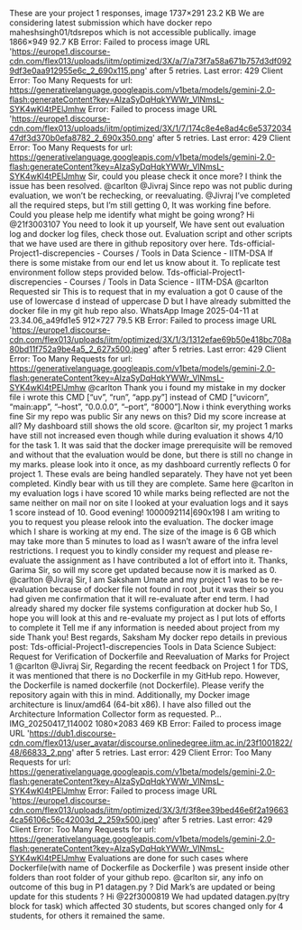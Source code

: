 These are your project 1 responses, image 1737×291 23.2 KB We are considering latest submission which have docker repo maheshsingh01/tdsrepos which is not accessible publically. image 1866×949 92.7 KB
Error: Failed to process image URL 'https://europe1.discourse-cdn.com/flex013/uploads/iitm/optimized/3X/a/7/a73f7a58a671b757d3df0929df3e0aa912955e6c_2_690x115.png' after 5 retries. Last error: 429 Client Error: Too Many Requests for url: https://generativelanguage.googleapis.com/v1beta/models/gemini-2.0-flash:generateContent?key=AIzaSyDqHqkYWWr_VlNmsL-SYK4wKl4tPElJmhw
Error: Failed to process image URL 'https://europe1.discourse-cdn.com/flex013/uploads/iitm/optimized/3X/1/7/174c8e4e8ad4c6e537203447df3d370b0efa8782_2_690x350.png' after 5 retries. Last error: 429 Client Error: Too Many Requests for url: https://generativelanguage.googleapis.com/v1beta/models/gemini-2.0-flash:generateContent?key=AIzaSyDqHqkYWWr_VlNmsL-SYK4wKl4tPElJmhw
Sir, could you please check it once more? I think the issue has been resolved. @carlton @Jivraj
Since repo was not public during evaluation, we won’t be rechecking, or reevaluating.
@Jivraj I’ve completed all the required steps, but I’m still getting 0, It was working fine before. Could you please help me identify what might be going wrong?
Hi @21f3003107 You need to look it up yourself, We have sent out evaluation log and docker log files, check those out. Evaluation script and other scripts that we have used are there in github repository over here. Tds-official-Project1-discrepencies - Courses / Tools in Data Science - IITM-DSA If there is some mistake from our end let us know about it. To replicate test environment follow steps provided below. Tds-official-Project1-discrepencies - Courses / Tools in Data Science - IITM-DSA
@carlton Requested sir This is to request that in my evaluation a got 0 cause of the use of lowercase d instead of uppercase D but I have already submitted the  docker file in my git hub repo also. WhatsApp Image 2025-04-11 at 23.34.06_a49fd1e5 912×727 79.5 KB
Error: Failed to process image URL 'https://europe1.discourse-cdn.com/flex013/uploads/iitm/optimized/3X/1/3/1312efae69b50e418bc708a80bd11f752a9be4a5_2_627x500.jpeg' after 5 retries. Last error: 429 Client Error: Too Many Requests for url: https://generativelanguage.googleapis.com/v1beta/models/gemini-2.0-flash:generateContent?key=AIzaSyDqHqkYWWr_VlNmsL-SYK4wKl4tPElJmhw
@carlton Thank you i found my mistake in my docker file i wrote  this  CMD [“uv”, “run”, “app.py”]  instead of CMD [“uvicorn”, “main:app”, “–host”, “0.0.0.0”, “–port”, “8000”].Now i think everything works fine
Sir my repo was public
Sir any news on this? Did my score increase at all? My dashboard still shows the old score.
@carlton sir, my project 1 marks have still not increased even though while during evaluation it shows 4/10 for the task 1. It was said that the docker image prerequisite will be removed and without that the evaluation would be done, but there is still no change in my marks. please look into it once, as my dashboard currently reflects 0 for project 1.
These evals are being handled separately. They have not yet been completed. Kindly bear with us till they are complete.
Same here @carlton in my evaluation logs i have scored 10 while marks being reflected are not the same neither on mail nor on site
I looked at your evaluation logs and it says 1 score instead of 10.
Good evening! 1000092114|690x198 I am writing to you to request you please relook into the evaluation. The docker image which I share is working at my end.  The size of the image is 6 GB which may take more than 5 minutes to load as I wasn’t aware of the infra level restrictions. I request you to kindly consider my request and please re-evaluate the assignment as I have contributed a lot of effort into it. Thanks, Garima
Sir, so will my score get updated because now it is marked as 0.
@carlton @Jivraj Sir, I am Saksham Umate and my project 1 was to be re-evaluation because of docker file not found in root ,but it was their so you had given me confirmation that it will re-evaluate after end term. I had already shared my docker file systems configuration at docker hub So, I hope you will look at this and re-evaluate my project as I put lots of efforts to complete it Tell me if any information is needed about project from my side Thank you! Best regards, Saksham My docker repo details in previous post: Tds-official-Project1-discrepencies Tools in Data Science Subject: Request for Verification of Dockerfile and Reevaluation of Marks for Project 1 @carlton @Jivraj Sir, 
Regarding the recent feedback on Project 1 for TDS, it was mentioned that there is no Dockerfile in my GitHub repo. However, the Dockerfile is named dockerfile (not Dockerfile). Please verify the repository again with this in mind. 
Additionally, my Docker image architecture is linux/amd64 (64-bit x86). I have also filled out the Architecture Information Collector form as requested. 
P… IMG_20250417_114002 1080×2083 469 KB
Error: Failed to process image URL 'https://dub1.discourse-cdn.com/flex013/user_avatar/discourse.onlinedegree.iitm.ac.in/23f1001822/48/66833_2.png' after 5 retries. Last error: 429 Client Error: Too Many Requests for url: https://generativelanguage.googleapis.com/v1beta/models/gemini-2.0-flash:generateContent?key=AIzaSyDqHqkYWWr_VlNmsL-SYK4wKl4tPElJmhw
Error: Failed to process image URL 'https://europe1.discourse-cdn.com/flex013/uploads/iitm/optimized/3X/3/f/3f8ee39bed46e6f2a196634ca56106c56c42003d_2_259x500.jpeg' after 5 retries. Last error: 429 Client Error: Too Many Requests for url: https://generativelanguage.googleapis.com/v1beta/models/gemini-2.0-flash:generateContent?key=AIzaSyDqHqkYWWr_VlNmsL-SYK4wKl4tPElJmhw
Evaluations are done for such cases where Dockerfile(with name of Dockerfile as Dockerfile ) was present inside other folders than root folder of your github repo.
@carlton sir, any info on outcome of this bug in P1 datagen.py ?
Did Mark’s are updated or being update for this students ?
Hi @22f3000819 We had updated datagen.py(try block for task) which affected 30 students, but scores changed only for 4 students, for others it remained the same.
